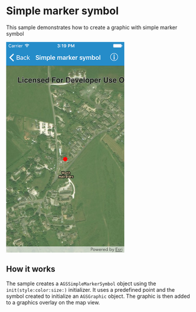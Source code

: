 # Simple marker symbol

This sample demonstrates how to create a graphic with simple marker
symbol

![](image1.png)

## How it works

The sample creates a `AGSSimpleMarkerSymbol` object using the
`init(style:color:size:)` initializer. It uses a predefined point and
the symbol created to initialize an `AGSGraphic` object. The graphic is
then added to a graphics overlay on the map view.
